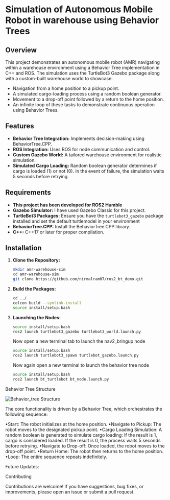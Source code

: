 # Simulation of Autonomous Mobile Robot in warehouse using Behavior Trees

## Overview
This project demonstrates an autonomous mobile robot (AMR) navigating within a warehouse environment using a Behavior Tree implementation in C++ and ROS. The simulation uses the TurtleBot3 Gazebo package along with a custom-built warehouse world to showcase:
- Navigation from a home position to a pickup point.
- A simulated cargo-loading process using a random boolean generator.
- Movement to a drop-off point followed by a return to the home position.
- An infinite loop of these tasks to demonstrate continuous operation using Behavior Trees.

## Features
- **Behavior Tree Integration:** Implements decision-making using BehaviorTree.CPP.
- **ROS Integration:** Uses ROS for node communication and control.
- **Custom Gazebo World:** A tailored warehouse environment for realistic simulation.
- **Simulated Cargo Loading:** Random boolean generator determines if cargo is loaded (1) or not (0). In the event of failure, the simulation waits 5 seconds before retrying.

## Requirements
- **This project has been developed for ROS2 Humble**
- **Gazebo Simulator:** I have used Gazebo Classic for this project.
- **TurtleBot3 Packages:** Ensure you have the `turtlebot3_gazebo` package installed and set the default turtlemodel in your environment
- **BehaviorTree.CPP:** Install the BehaviorTree.CPP library.
- **C++:** C++17 or later for proper compilation.

## Installation
1. **Clone the Repository:**
   
   ```bash
   mkdir amr-warehouse-sim
   cd amr-warehouse-sim
   git clone https://github.com/nirmalram07/ros2_bt_demo.git

2. **Build the Packages:**
   
   ```bash
   cd ../
   colcon build --symlink-install
   source install/setup.bash
   
3. **Launching the Nodes:**
   
      ```bash
      source install/setup.bash 
      ros2 launch turtlebot3_gazebo turtlebot3_world.launch.py
      ```
   Now open a new terminal tab to launch the nav2_bringup node
   
      ```bash
      source install/setup.bash
      ros2 launch turtlebot3_spawn turtlebot_gazebo.launch.py
      ```
   Now again open a new terminal to launch the behavior tree node
   
      ```bash
      source install/setup.bash
      ros2 launch bt_turtlebot bt_node.launch.py
      ```

Behavior Tree Structure

![Behavior_tree Structure](image.png)

The core functionality is driven by a Behavior Tree, which orchestrates the following sequence:

   •Start: The robot initializes at the home position.
   •Navigate to Pickup: The robot moves to the designated pickup point.
   •Cargo Loading Simulation: A random boolean is generated to simulate cargo loading:
        If the result is 1, cargo is considered loaded.
        If the result is 0, the process waits 5 seconds before retrying.
   •Navigate to Drop-off: Once loaded, the robot moves to the drop-off point.
   •Return Home: The robot then returns to the home position.
   •Loop: The entire sequence repeats indefinitely.

Future Updates:

Contributing

Contributions are welcome! If you have suggestions, bug fixes, or improvements, please open an issue or submit a pull request.

